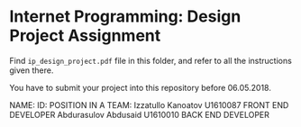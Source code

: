 # Internet Programming: Design Project Assignment

Find `ip_design_project.pdf` file in this folder, and refer to all the instructions given there. 

You have to submit your project into this repository before 06.05.2018.

NAME:                    ID:                        POSITION IN A TEAM:
Izzatullo Kanoatov       U1610087                   FRONT END DEVELOPER
Abdurasulov Abdusaid     U1610010                   BACK END DEVELOPER
